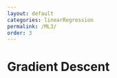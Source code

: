 ```yaml
---
layout: default
categories: linearRegression
permalink: /ML3/
order: 3
---
```


# Gradient Descent


```python

```
